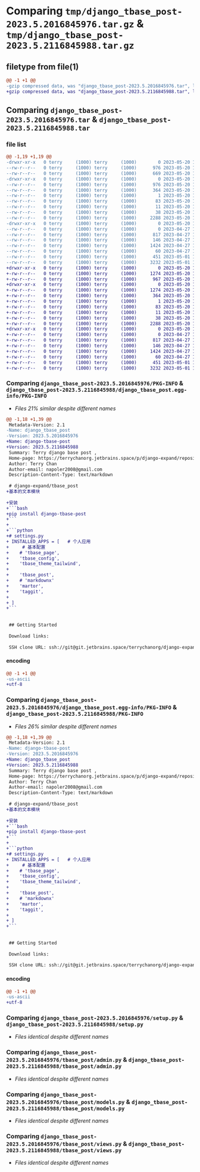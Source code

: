 # Comparing `tmp/django_tbase_post-2023.5.2016845976.tar.gz` & `tmp/django_tbase_post-2023.5.2116845988.tar.gz`

## filetype from file(1)

```diff
@@ -1 +1 @@
-gzip compressed data, was "django_tbase_post-2023.5.2016845976.tar", last modified: Sat May 20 15:48:14 2023, max compression
+gzip compressed data, was "django_tbase_post-2023.5.2116845988.tar", last modified: Sat May 20 16:08:03 2023, max compression
```

## Comparing `django_tbase_post-2023.5.2016845976.tar` & `django_tbase_post-2023.5.2116845988.tar`

### file list

```diff
@@ -1,19 +1,19 @@
-drwxr-xr-x   0 terry     (1000) terry     (1000)        0 2023-05-20 15:48:14.331420 django_tbase_post-2023.5.2016845976/
--rw-r--r--   0 terry     (1000) terry     (1000)      976 2023-05-20 15:48:14.331420 django_tbase_post-2023.5.2016845976/PKG-INFO
--rw-r--r--   0 terry     (1000) terry     (1000)      669 2023-05-20 15:21:16.000000 django_tbase_post-2023.5.2016845976/README.md
-drwxr-xr-x   0 terry     (1000) terry     (1000)        0 2023-05-20 15:48:14.331420 django_tbase_post-2023.5.2016845976/django_tbase_post.egg-info/
--rw-r--r--   0 terry     (1000) terry     (1000)      976 2023-05-20 15:48:14.000000 django_tbase_post-2023.5.2016845976/django_tbase_post.egg-info/PKG-INFO
--rw-r--r--   0 terry     (1000) terry     (1000)      364 2023-05-20 15:48:14.000000 django_tbase_post-2023.5.2016845976/django_tbase_post.egg-info/SOURCES.txt
--rw-r--r--   0 terry     (1000) terry     (1000)        1 2023-05-20 15:48:14.000000 django_tbase_post-2023.5.2016845976/django_tbase_post.egg-info/dependency_links.txt
--rw-r--r--   0 terry     (1000) terry     (1000)       83 2023-05-20 15:48:14.000000 django_tbase_post-2023.5.2016845976/django_tbase_post.egg-info/requires.txt
--rw-r--r--   0 terry     (1000) terry     (1000)       11 2023-05-20 15:48:14.000000 django_tbase_post-2023.5.2016845976/django_tbase_post.egg-info/top_level.txt
--rw-r--r--   0 terry     (1000) terry     (1000)       38 2023-05-20 15:48:14.331420 django_tbase_post-2023.5.2016845976/setup.cfg
--rw-r--r--   0 terry     (1000) terry     (1000)     2288 2023-05-20 15:47:45.000000 django_tbase_post-2023.5.2016845976/setup.py
-drwxr-xr-x   0 terry     (1000) terry     (1000)        0 2023-05-20 15:48:14.331420 django_tbase_post-2023.5.2016845976/tbase_post/
--rw-r--r--   0 terry     (1000) terry     (1000)        0 2023-04-27 16:40:08.000000 django_tbase_post-2023.5.2016845976/tbase_post/__init__.py
--rw-r--r--   0 terry     (1000) terry     (1000)      817 2023-04-27 16:40:08.000000 django_tbase_post-2023.5.2016845976/tbase_post/admin.py
--rw-r--r--   0 terry     (1000) terry     (1000)      146 2023-04-27 16:40:08.000000 django_tbase_post-2023.5.2016845976/tbase_post/apps.py
--rw-r--r--   0 terry     (1000) terry     (1000)     1424 2023-04-27 16:40:08.000000 django_tbase_post-2023.5.2016845976/tbase_post/models.py
--rw-r--r--   0 terry     (1000) terry     (1000)       60 2023-04-27 16:40:08.000000 django_tbase_post-2023.5.2016845976/tbase_post/tests.py
--rw-r--r--   0 terry     (1000) terry     (1000)      451 2023-05-01 19:22:36.000000 django_tbase_post-2023.5.2016845976/tbase_post/urls.py
--rw-r--r--   0 terry     (1000) terry     (1000)     3232 2023-05-01 19:22:30.000000 django_tbase_post-2023.5.2016845976/tbase_post/views.py
+drwxr-xr-x   0 terry     (1000) terry     (1000)        0 2023-05-20 16:08:03.021269 django_tbase_post-2023.5.2116845988/
+-rw-r--r--   0 terry     (1000) terry     (1000)     1274 2023-05-20 16:08:03.021269 django_tbase_post-2023.5.2116845988/PKG-INFO
+-rw-r--r--   0 terry     (1000) terry     (1000)      967 2023-05-20 15:52:14.000000 django_tbase_post-2023.5.2116845988/README.md
+drwxr-xr-x   0 terry     (1000) terry     (1000)        0 2023-05-20 16:08:03.021269 django_tbase_post-2023.5.2116845988/django_tbase_post.egg-info/
+-rw-r--r--   0 terry     (1000) terry     (1000)     1274 2023-05-20 16:08:02.000000 django_tbase_post-2023.5.2116845988/django_tbase_post.egg-info/PKG-INFO
+-rw-r--r--   0 terry     (1000) terry     (1000)      364 2023-05-20 16:08:02.000000 django_tbase_post-2023.5.2116845988/django_tbase_post.egg-info/SOURCES.txt
+-rw-r--r--   0 terry     (1000) terry     (1000)        1 2023-05-20 16:08:02.000000 django_tbase_post-2023.5.2116845988/django_tbase_post.egg-info/dependency_links.txt
+-rw-r--r--   0 terry     (1000) terry     (1000)       83 2023-05-20 16:08:02.000000 django_tbase_post-2023.5.2116845988/django_tbase_post.egg-info/requires.txt
+-rw-r--r--   0 terry     (1000) terry     (1000)       11 2023-05-20 16:08:02.000000 django_tbase_post-2023.5.2116845988/django_tbase_post.egg-info/top_level.txt
+-rw-r--r--   0 terry     (1000) terry     (1000)       38 2023-05-20 16:08:03.021269 django_tbase_post-2023.5.2116845988/setup.cfg
+-rw-r--r--   0 terry     (1000) terry     (1000)     2288 2023-05-20 15:53:05.000000 django_tbase_post-2023.5.2116845988/setup.py
+drwxr-xr-x   0 terry     (1000) terry     (1000)        0 2023-05-20 16:08:03.021269 django_tbase_post-2023.5.2116845988/tbase_post/
+-rw-r--r--   0 terry     (1000) terry     (1000)        0 2023-04-27 16:40:08.000000 django_tbase_post-2023.5.2116845988/tbase_post/__init__.py
+-rw-r--r--   0 terry     (1000) terry     (1000)      817 2023-04-27 16:40:08.000000 django_tbase_post-2023.5.2116845988/tbase_post/admin.py
+-rw-r--r--   0 terry     (1000) terry     (1000)      146 2023-04-27 16:40:08.000000 django_tbase_post-2023.5.2116845988/tbase_post/apps.py
+-rw-r--r--   0 terry     (1000) terry     (1000)     1424 2023-04-27 16:40:08.000000 django_tbase_post-2023.5.2116845988/tbase_post/models.py
+-rw-r--r--   0 terry     (1000) terry     (1000)       60 2023-04-27 16:40:08.000000 django_tbase_post-2023.5.2116845988/tbase_post/tests.py
+-rw-r--r--   0 terry     (1000) terry     (1000)      451 2023-05-01 19:22:36.000000 django_tbase_post-2023.5.2116845988/tbase_post/urls.py
+-rw-r--r--   0 terry     (1000) terry     (1000)     3232 2023-05-01 19:22:30.000000 django_tbase_post-2023.5.2116845988/tbase_post/views.py
```

### Comparing `django_tbase_post-2023.5.2016845976/PKG-INFO` & `django_tbase_post-2023.5.2116845988/django_tbase_post.egg-info/PKG-INFO`

 * *Files 21% similar despite different names*

```diff
@@ -1,18 +1,39 @@
 Metadata-Version: 2.1
-Name: django_tbase_post
-Version: 2023.5.2016845976
+Name: django-tbase-post
+Version: 2023.5.2116845988
 Summary: Terry django base post ,
 Home-page: https://terrychanorg.jetbrains.space/p/django-expand/repositories/tbase_post/files/README.md
 Author: Terry Chan
 Author-email: napoler2008@gmail.com
 Description-Content-Type: text/markdown
 
 # django-expand/tbase_post
+基本的文本模块
 
+安装
+```bash
+pip install django-tbase-post
+```
+
+```python
+# settings.py
+ INSTALLED_APPS = [   # 个人应用
+     # 基本配置
+    # 'tbase_page',
+    'tbase_config',
+    'tbase_theme_tailwind',
+    
+    'tbase_post',
+    # 'markdownx'
+    'martor',
+    'taggit',
+
+ ]
+```
 
 
 ## Getting Started
 
 Download links:
 
 SSH clone URL: ssh://git@git.jetbrains.space/terrychanorg/django-expand/tbase_post.git
```

#### encoding

```diff
@@ -1 +1 @@
-us-ascii
+utf-8
```

### Comparing `django_tbase_post-2023.5.2016845976/django_tbase_post.egg-info/PKG-INFO` & `django_tbase_post-2023.5.2116845988/PKG-INFO`

 * *Files 26% similar despite different names*

```diff
@@ -1,18 +1,39 @@
 Metadata-Version: 2.1
-Name: django-tbase-post
-Version: 2023.5.2016845976
+Name: django_tbase_post
+Version: 2023.5.2116845988
 Summary: Terry django base post ,
 Home-page: https://terrychanorg.jetbrains.space/p/django-expand/repositories/tbase_post/files/README.md
 Author: Terry Chan
 Author-email: napoler2008@gmail.com
 Description-Content-Type: text/markdown
 
 # django-expand/tbase_post
+基本的文本模块
 
+安装
+```bash
+pip install django-tbase-post
+```
+
+```python
+# settings.py
+ INSTALLED_APPS = [   # 个人应用
+     # 基本配置
+    # 'tbase_page',
+    'tbase_config',
+    'tbase_theme_tailwind',
+    
+    'tbase_post',
+    # 'markdownx'
+    'martor',
+    'taggit',
+
+ ]
+```
 
 
 ## Getting Started
 
 Download links:
 
 SSH clone URL: ssh://git@git.jetbrains.space/terrychanorg/django-expand/tbase_post.git
```

#### encoding

```diff
@@ -1 +1 @@
-us-ascii
+utf-8
```

### Comparing `django_tbase_post-2023.5.2016845976/setup.py` & `django_tbase_post-2023.5.2116845988/setup.py`

 * *Files identical despite different names*

### Comparing `django_tbase_post-2023.5.2016845976/tbase_post/admin.py` & `django_tbase_post-2023.5.2116845988/tbase_post/admin.py`

 * *Files identical despite different names*

### Comparing `django_tbase_post-2023.5.2016845976/tbase_post/models.py` & `django_tbase_post-2023.5.2116845988/tbase_post/models.py`

 * *Files identical despite different names*

### Comparing `django_tbase_post-2023.5.2016845976/tbase_post/views.py` & `django_tbase_post-2023.5.2116845988/tbase_post/views.py`

 * *Files identical despite different names*


